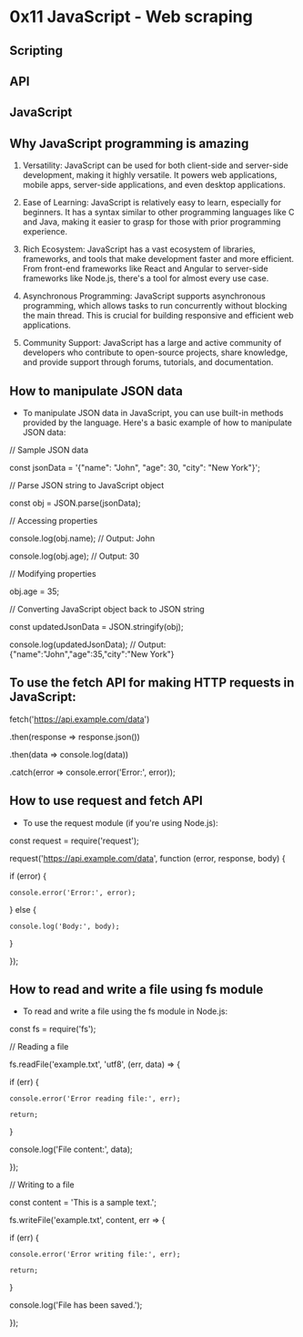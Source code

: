 # 0x11 JavaScript - Web scraping

## Scripting

## API

## JavaScript

## Why JavaScript programming is amazing

1. Versatility: JavaScript can be used for both client-side and server-side development, making it highly versatile. It powers web applications, mobile apps, server-side applications, and even desktop applications.

2. Ease of Learning: JavaScript is relatively easy to learn, especially for beginners. It has a syntax similar to other programming languages like C and Java, making it easier to grasp for those with prior programming experience.

3. Rich Ecosystem: JavaScript has a vast ecosystem of libraries, frameworks, and tools that make development faster and more efficient. From front-end frameworks like React and Angular to server-side frameworks like Node.js, there's a tool for almost every use case.

4. Asynchronous Programming: JavaScript supports asynchronous programming, which allows tasks to run concurrently without blocking the main thread. This is crucial for building responsive and efficient web applications.

5. Community Support: JavaScript has a large and active community of developers who contribute to open-source projects, share knowledge, and provide support through forums, tutorials, and documentation.

## How to manipulate JSON data

- To manipulate JSON data in JavaScript, you can use built-in methods provided by the language. Here's a basic example of how to manipulate JSON data:

// Sample JSON data

const jsonData = '{"name": "John", "age": 30, "city": "New York"}';

// Parse JSON string to JavaScript object

const obj = JSON.parse(jsonData);

// Accessing properties

console.log(obj.name); // Output: John

console.log(obj.age); // Output: 30

// Modifying properties

obj.age = 35;

// Converting JavaScript object back to JSON string

const updatedJsonData = JSON.stringify(obj);

console.log(updatedJsonData); // Output: {"name":"John","age":35,"city":"New York"}

## To use the fetch API for making HTTP requests in JavaScript:

fetch('https://api.example.com/data')

  .then(response => response.json())

  .then(data => console.log(data))

  .catch(error => console.error('Error:', error));

## How to use request and fetch API

- To use the request module (if you're using Node.js):

const request = require('request');

request('https://api.example.com/data', function (error, response, body) {

  if (error) {

    console.error('Error:', error);

  } else {

    console.log('Body:', body);

  }

});

## How to read and write a file using fs module

- To read and write a file using the fs module in Node.js:

const fs = require('fs');

// Reading a file

fs.readFile('example.txt', 'utf8', (err, data) => {

  if (err) {

    console.error('Error reading file:', err);

    return;

  }

  console.log('File content:', data);

});


// Writing to a file

const content = 'This is a sample text.';

fs.writeFile('example.txt', content, err => {

  if (err) {

    console.error('Error writing file:', err);

    return;

  }

  console.log('File has been saved.');

});





